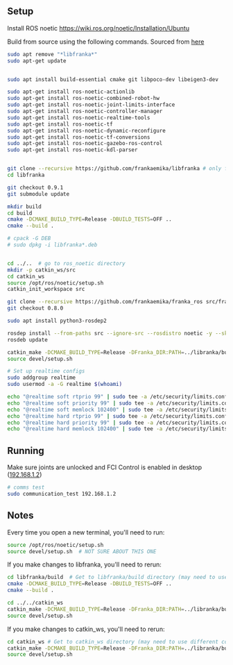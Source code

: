 
## Setup
Install ROS noetic https://wiki.ros.org/noetic/Installation/Ubuntu

Build from source using the following commands. Sourced from [here](https://frankaemika.github.io/docs/installation_linux.html)
```bash
sudo apt remove "*libfranka*"
sudo apt-get update


sudo apt install build-essential cmake git libpoco-dev libeigen3-dev

sudo apt-get install ros-noetic-actionlib
sudo apt-get install ros-noetic-combined-robot-hw
sudo apt-get install ros-noetic-joint-limits-interface
sudo apt-get install ros-noetic-controller-manager
sudo apt-get install ros-noetic-realtime-tools
sudo apt-get install ros-noetic-tf
sudo apt-get install ros-noetic-dynamic-reconfigure
sudo apt-get install ros-noetic-tf-conversions
sudo apt-get install ros-noetic-gazebo-ros-control
sudo apt-get install ros-noetic-kdl-parser


git clone --recursive https://github.com/frankaemika/libfranka # only for panda
cd libfranka

git checkout 0.9.1
git submodule update

mkdir build
cd build
cmake -DCMAKE_BUILD_TYPE=Release -DBUILD_TESTS=OFF ..
cmake --build .

# cpack -G DEB
# sudo dpkg -i libfranka*.deb


cd ../..  # go to ros_noetic directory
mkdir -p catkin_ws/src
cd catkin_ws
source /opt/ros/noetic/setup.sh
catkin_init_workspace src

git clone --recursive https://github.com/frankaemika/franka_ros src/franka_ros # Newest version should be compatible so don't need to checkout specific version
git checkout 0.8.0

sudo apt install python3-rosdep2

rosdep install --from-paths src --ignore-src --rosdistro noetic -y --skip-keys libfranka
rosdeb update

catkin_make -DCMAKE_BUILD_TYPE=Release -DFranka_DIR:PATH=../libranka/build  # Make sure you're in catkin_ws directory
source devel/setup.sh

```


```bash
# Set up realtime configs
sudo addgroup realtime
sudo usermod -a -G realtime $(whoami)

echo "@realtime soft rtprio 99" | sudo tee -a /etc/security/limits.conf
echo "@realtime soft priority 99" | sudo tee -a /etc/security/limits.conf
echo "@realtime soft memlock 102400" | sudo tee -a /etc/security/limits.conf
echo "@realtime hard rtprio 99" | sudo tee -a /etc/security/limits.conf
echo "@realtime hard priority 99" | sudo tee -a /etc/security/limits.conf
echo "@realtime hard memlock 102400" | sudo tee -a /etc/security/limits.conf

```

## Running
Make sure joints are unlocked and FCI Control is enabled in desktop ([192.168.1.2](https://192.168.1.2/desk/))
```bash
# comms test
sudo communication_test 192.168.1.2

```


## Notes
Every time you open a new terminal, you'll need to run:
```bash
source /opt/ros/noetic/setup.sh
source devel/setup.sh  # NOT SURE ABOUT THIS ONE
```

If you make changes to libfranka, you'll need to rerun:

``` bash
cd libfranka/build  # Get to libfranka/build directory (may need to use different command)
cmake -DCMAKE_BUILD_TYPE=Release -DBUILD_TESTS=OFF ..
cmake --build .

cd ../../catkin_ws
catkin_make -DCMAKE_BUILD_TYPE=Release -DFranka_DIR:PATH=../libranka/build  # Make sure you're in catkin_ws directory
source devel/setup.sh
```


If you make changes to catkin_ws, you'll need to rerun:
``` bash
cd catkin_ws # Get to catkin_ws directory (may need to use different command)
catkin_make -DCMAKE_BUILD_TYPE=Release -DFranka_DIR:PATH=../libranka/build  
source devel/setup.sh
```
